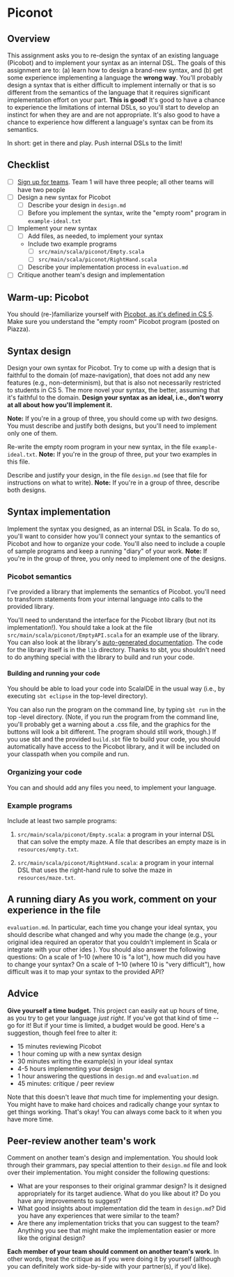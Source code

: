 [Picobot]: https://www.cs.hmc.edu/twiki/bin/view/CS5/PicobotProgrammingGold
[Teams]: https://github.com/hmc-cs111-fall2015/piconot/wiki/Team-sign-ups
[API]: http://www.cs.hmc.edu/cs111/picolib/index.html#package

# Piconot

## Overview

This assignment asks you to re-design the syntax of an existing language
(Picobot) and to implement your syntax as an internal DSL. The goals of this
assignment are to: (a) learn how to design a brand-new syntax, and (b) get some
experience implementing a language the **wrong way**. You'll probably design a
syntax that is either difficult to implement internally or that is so different
from the semantics of the language that it requires significant implementation
effort on your part. **This is good!** It's good to have a chance to experience
the limitations of internal DSLs, so you'll start to develop an instinct for
when they are and are not appropriate. It's also good to have a chance to
experience how different a language's syntax can be from its semantics.

In short: get in there and play. Push internal DSLs to the limit! 

## Checklist
  - [ ] [Sign up for teams][Teams]. Team 1 will have three people; all other 
    teams will have two people
  - [ ] Design a new syntax for Picobot 
     - [ ] Describe your design in `design.md`
     - [ ] Before you implement the syntax, write the "empty room" program in
     `example-ideal.txt`
  - [ ] Implement your new syntax
     - [ ] Add files, as needed, to implement your syntax
     - Include two example programs
       - [ ] `src/main/scala/piconot/Empty.scala`
       - [ ] `src/main/scala/piconot/RightHand.scala`
     - [ ] Describe your implementation process in `evaluation.md`
  - [ ] Critique another team's design and implementation

## Warm-up: Picobot
You should (re-)familiarize yourself with 
[Picobot, as it's defined in CS 5][Picobot]. Make sure you understand the 
"empty room" Picobot program (posted on Piazza).

## Syntax design

Design your own syntax for Picobot. Try to come up with a design that is
faithful to the domain (of maze-navigation), that does not add any new features
(e.g., non-determinism), but that is also not necessarily restricted to students
in CS 5. The more novel your syntax, the better, assuming that it's faithful to
the domain. **Design your syntax as an ideal, i.e., don't worry at all about how
you'll implement it.**

**Note:** If you're in a group of three, you should come up with *two* designs.
You must describe and justify both designs, but you'll need to implement only
one of them.

Re-write the empty room program in your new syntax, in the file 
`example-ideal.txt`. **Note:** If you're in the group of three, put your two 
examples in this file.

Describe and justify your design, in the file `design.md` (see that file for
instructions on what to write). **Note:** If you're in a group of three,
describe both designs.

## Syntax implementation
Implement the syntax you designed, as an internal DSL in Scala. To do so, you'll
want to consider how you'll connect your syntax to the semantics of Picobot and 
how to organize your code. You'll also need to include a couple of sample
programs and keep a running "diary" of your work. **Note:** If you're in the 
group of three, you only need to implement one of the designs.

### Picobot semantics

I've provided a library that implements the semantics of Picobot. you'll need to
transform statements from your internal language into calls to the provided
library.

You'll need to understand the interface for the Picobot library (but not its
implementation!). You should take a look at the file
`src/main/scala/piconot/EmptyAPI.scala` for an example use of the library. You
can also look at the library's [auto-generated documentation][API]. The code for
the library itself is in the `lib` directory. Thanks to sbt, you shouldn't need
to do anything special with the library to build and run your code.

#### Building and running your code

You should be able to load your code into ScalaIDE in the usual way (i.e., by
executing `sbt eclipse` in the top-level directory).

You can also run the program on the command line, by typing `sbt run` in the top
-level directory. (Note, if you run the program from the command line, you'll
probably get a warning about a .css file, and the graphics for the buttons will
look a bit different. The program should still work, though.) If you use sbt and
the provided `build.sbt` file to build your code, you should  automatically have
access to the Picobot library, and it will be included on your classpath when
you compile and run.

### Organizing your code
You can and should add any files you need, to implement your language.

### Example programs
Include at least two sample programs: 

  1. `src/main/scala/piconot/Empty.scala`: a program in your internal DSL that 
  can solve the empty maze. A file that describes an empty maze is in 
  `resources/empty.txt`.
  
  2. `src/main/scala/piconot/RightHand.scala`: a program in your internal DSL 
  that uses the right-hand rule to solve the maze in `resources/maze.txt`.

## A running diary As you work, comment on your experience in the file
`evaluation.md`. In particular, each time you change your ideal syntax, you
should describe what changed and why you made the change (e.g., your original
idea required an operator that you couldn't implement in Scala or integrate with
your other ides ). You should also answer the following questions: On a scale of
1–10 (where 10 is "a lot"), how much did you have to change your syntax? On a
scale of 1–10 (where 10 is "very difficult"), how difficult was it to map your
syntax to the provided API?

## Advice

**Give yourself a time budget.** This project can easily eat up hours of time,
as you try to get your language _just right_. If you've got that kind of time --
go for it! But if your time is limited, a budget would be good. Here's a
suggestion, though feel free to alter it:

   + 15 minutes reviewing Picobot
   + 1 hour coming up with a new syntax design
   + 30 minutes writing the example(s) in your ideal syntax
   + 4-5 hours implementing your design
   + 1 hour answering the questions in `design.md` and `evaluation.md`
   + 45 minutes: critique / peer review

Note that this doesn't leave _that_ much time for implementing your design. You
might have to make hard choices and radically change your syntax to get things
working. That's okay! You can always come back to it when you have more time.

## Peer-review another team's work
Comment on another team's design and implementation. You should look through
their grammars, pay special attention to their `design.md` file and look over
their implementation. You might consider the following questions:

  - What are your responses to their original grammar design? Is it designed
  appropriately for its target audience. What do you like about it? Do you have 
  any improvements to suggest? 
  - What good insights about implementation did the team in `design.md`? Did
  you have any experiences that were similar to the team?
  - Are there any implementation tricks that you can suggest to the team?
  Anything you see that might make the implementation easier or more like the
  original design?

**Each member of your team should comment on another team's work**. In other 
words, treat the critique as if you were doing it by yourself (although you can
definitely work side-by-side with your partner(s), if you'd like).
